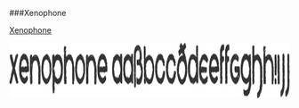 ###Xenophone

[Xenophone](../../Fonts/X/Xenophone)

<img src="Xenophone.png" width="710" height="100" />
